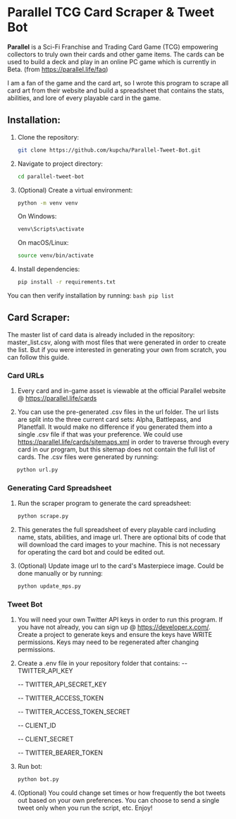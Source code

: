 # Parallel TCG Card Scraper & Tweet Bot

**Parallel** is a Sci-Fi Franchise and Trading Card Game (TCG) empowering collectors to truly own their cards and other game items. The cards can be used to build a deck and play in an online PC game which is currently in Beta. (from https://parallel.life/faq)

I am a fan of the game and the card art, so I wrote this program to scrape all card art from their website and build a spreadsheet that contains the stats, abilities, and lore of every playable card in the game.

## Installation:

1. Clone the repository: 
    ```bash
    git clone https://github.com/kupcha/Parallel-Tweet-Bot.git
    ```
2. Navigate to project directory:
    ```bash
    cd parallel-tweet-bot
    ```
3. (Optional) Create a virtual environment:
    ```bash
    python -m venv venv
    ```
    
    On Windows:
    ```bash
    venv\Scripts\activate
    ```

   On macOS/Linux:
    ```bash
    source venv/bin/activate
    ```

5. Install dependencies:
    ```bash
    pip install -r requirements.txt
    ```
  You can then verify installation by running:
    ```bash
    pip list
    ```

## Card Scraper:

The master list of card data is already included in the repository: master_list.csv, along with most files that were generated in order to create the list. But if you were interested in generating your own from scratch, you can follow this guide.

### Card URLs
1. Every card and in-game asset is viewable at the official Parallel website @ https://parallel.life/cards

2.    You can use the pre-generated .csv files in the url folder. The url lists are split into the three current card sets: Alpha, Battlepass, and Planetfall. It would make no difference if you generated them into a single .csv file if that was your preference. We could use https://parallel.life/cards/sitemaps.xml in order to traverse through every card in our program, but this sitemap does not contain the full list of cards. The .csv files were generated by running:
  
  ```bash
     python url.py
  ```
### Generating Card Spreadsheet

1. Run the scraper program to generate the card spreadsheet:
   ```bash
   python scrape.py
   ```
2. This generates the full spreadsheet of every playable card including name, stats, abilities, and image url. There are optional bits of code that will download the card images to your machine. This is not necessary for operating the card bot and could be edited out.

3. (Optional) Update image url to the card's Masterpiece image. Could be done manually or by running:
   ```bash
   python update_mps.py
   ```
### Tweet Bot

1. You will need your own Twitter API keys in order to run this program. If you have not already, you can sign up @ https://developer.x.com/. Create a project to generate keys and ensure the keys have WRITE permissions. Keys may need to be regenerated after changing permissions.
2. Create a .env file in your repository folder that contains:
   -- TWITTER_API_KEY
   
   -- TWITTER_API_SECRET_KEY
   
   -- TWITTER_ACCESS_TOKEN
   
   -- TWITTER_ACCESS_TOKEN_SECRET
   
   -- CLIENT_ID
   
   -- CLIENT_SECRET
   
   -- TWITTER_BEARER_TOKEN
   
4. Run bot:
   ```bash
   python bot.py
   ```
5. (Optional) You could change set times or how frequently the bot tweets out based on your own preferences. You can choose to send a single tweet only when you run the script, etc. Enjoy!
   
